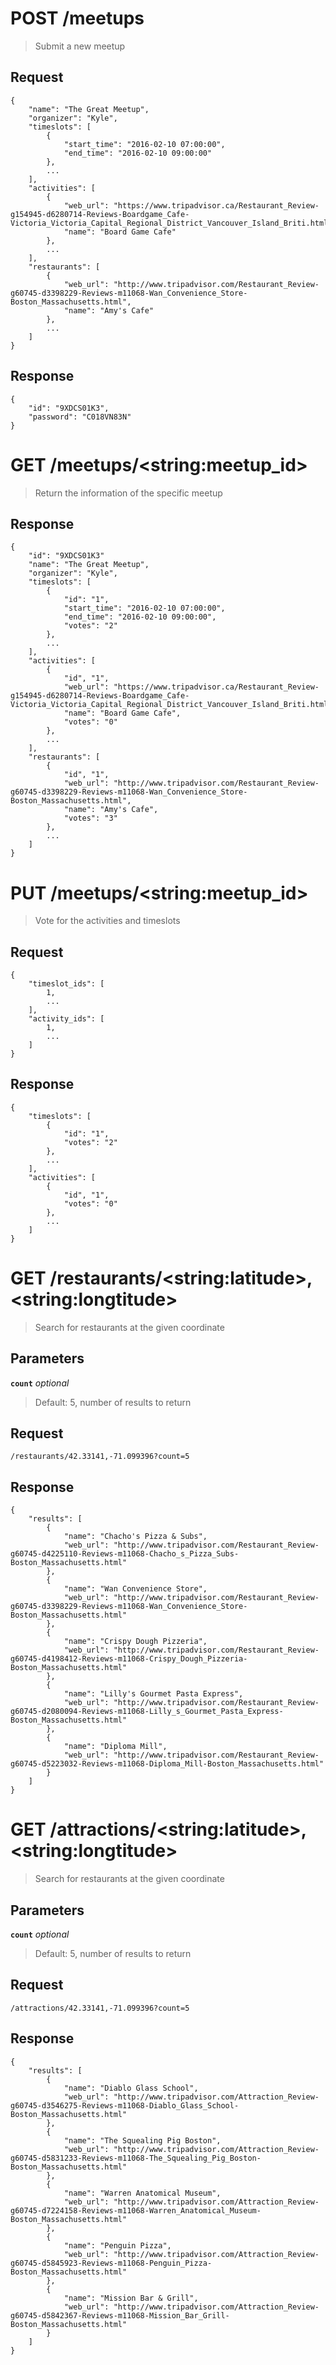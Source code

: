 # POST /meetups

> Submit a new meetup
 
## Request
```
{
    "name": "The Great Meetup",
    "organizer": "Kyle",
    "timeslots": [
        {
            "start_time": "2016-02-10 07:00:00",
            "end_time": "2016-02-10 09:00:00"
        }, 
        ...
    ],
    "activities": [
        {
            "web_url": "https://www.tripadvisor.ca/Restaurant_Review-g154945-d6280714-Reviews-Boardgame_Cafe-Victoria_Victoria_Capital_Regional_District_Vancouver_Island_Briti.html",
            "name": "Board Game Cafe"
        },
        ...
    ],
    "restaurants": [
        {
            "web_url": "http://www.tripadvisor.com/Restaurant_Review-g60745-d3398229-Reviews-m11068-Wan_Convenience_Store-Boston_Massachusetts.html",
            "name": "Amy's Cafe"
        },
        ...
    ]
}
```

## Response 
```
{
    "id": "9XDCS01K3",
    "password": "C018VN83N"
}
```

# GET /meetups/\<string:meetup_id\>

> Return the information of the specific meetup
 
## Response
```
{
    "id": "9XDCS01K3"
    "name": "The Great Meetup",
    "organizer": "Kyle",
    "timeslots": [
        {
            "id": "1",
            "start_time": "2016-02-10 07:00:00",
            "end_time": "2016-02-10 09:00:00",
            "votes": "2"
        }, 
        ...
    ],
    "activities": [
        {
            "id", "1",
            "web_url": "https://www.tripadvisor.ca/Restaurant_Review-g154945-d6280714-Reviews-Boardgame_Cafe-Victoria_Victoria_Capital_Regional_District_Vancouver_Island_Briti.html",
            "name": "Board Game Cafe",
            "votes": "0"
        },
        ...
    ],
    "restaurants": [
        {
            "id", "1",
            "web_url": "http://www.tripadvisor.com/Restaurant_Review-g60745-d3398229-Reviews-m11068-Wan_Convenience_Store-Boston_Massachusetts.html",
            "name": "Amy's Cafe",
            "votes": "3"
        },
        ...
    ]
}
```

# PUT /meetups/\<string:meetup_id\>

> Vote for the activities and timeslots
 
## Request
```
{
    "timeslot_ids": [
        1,
        ...
    ],
    "activity_ids": [
        1,
        ...
    ]
}
```

## Response 
```
{
    "timeslots": [
        {
            "id": "1",
            "votes": "2"
        }, 
        ...
    ],
    "activities": [
        {
            "id", "1",
            "votes": "0"
        },
        ...
    ]
}
```



# GET /restaurants/\<string:latitude\>,\<string:longtitude\>

> Search for restaurants at the given coordinate
 
## Parameters
**`count`** *optional*  
> Default: 5, number of results to return  

## Request
```
/restaurants/42.33141,-71.099396?count=5
```

## Response 
```
{
    "results": [
        {
            "name": "Chacho's Pizza & Subs",
            "web_url": "http://www.tripadvisor.com/Restaurant_Review-g60745-d4225110-Reviews-m11068-Chacho_s_Pizza_Subs-Boston_Massachusetts.html"
        },
        {
            "name": "Wan Convenience Store",
            "web_url": "http://www.tripadvisor.com/Restaurant_Review-g60745-d3398229-Reviews-m11068-Wan_Convenience_Store-Boston_Massachusetts.html"
        },
        {
            "name": "Crispy Dough Pizzeria",
            "web_url": "http://www.tripadvisor.com/Restaurant_Review-g60745-d4198412-Reviews-m11068-Crispy_Dough_Pizzeria-Boston_Massachusetts.html"
        },
        {
            "name": "Lilly's Gourmet Pasta Express",
            "web_url": "http://www.tripadvisor.com/Restaurant_Review-g60745-d2080094-Reviews-m11068-Lilly_s_Gourmet_Pasta_Express-Boston_Massachusetts.html"
        },
        {
            "name": "Diploma Mill",
            "web_url": "http://www.tripadvisor.com/Restaurant_Review-g60745-d5223032-Reviews-m11068-Diploma_Mill-Boston_Massachusetts.html"
        }
    ]
}
```


# GET /attractions/\<string:latitude\>,\<string:longtitude\>

> Search for restaurants at the given coordinate
 
## Parameters
**`count`** *optional*  
> Default: 5, number of results to return  

## Request
```
/attractions/42.33141,-71.099396?count=5
```

## Response 
```
{
    "results": [
        {
            "name": "Diablo Glass School",
            "web_url": "http://www.tripadvisor.com/Attraction_Review-g60745-d3546275-Reviews-m11068-Diablo_Glass_School-Boston_Massachusetts.html"
        },
        {
            "name": "The Squealing Pig Boston",
            "web_url": "http://www.tripadvisor.com/Attraction_Review-g60745-d5831233-Reviews-m11068-The_Squealing_Pig_Boston-Boston_Massachusetts.html"
        },
        {
            "name": "Warren Anatomical Museum",
            "web_url": "http://www.tripadvisor.com/Attraction_Review-g60745-d7224158-Reviews-m11068-Warren_Anatomical_Museum-Boston_Massachusetts.html"
        },
        {
            "name": "Penguin Pizza",
            "web_url": "http://www.tripadvisor.com/Attraction_Review-g60745-d5845923-Reviews-m11068-Penguin_Pizza-Boston_Massachusetts.html"
        },
        {
            "name": "Mission Bar & Grill",
            "web_url": "http://www.tripadvisor.com/Attraction_Review-g60745-d5842367-Reviews-m11068-Mission_Bar_Grill-Boston_Massachusetts.html"
        }
    ]
}
```